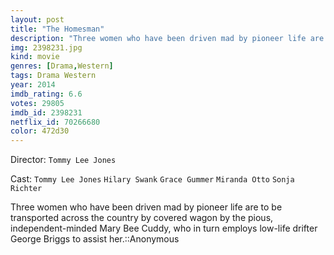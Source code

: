 ```yaml
---
layout: post
title: "The Homesman"
description: "Three women who have been driven mad by pioneer life are to be transported across the country by covered wagon by the pious, independent-minded Mary Bee Cuddy, who in turn employs low-life drifter George Briggs to assist her.::Anonymous.."
img: 2398231.jpg
kind: movie
genres: [Drama,Western]
tags: Drama Western 
year: 2014
imdb_rating: 6.6
votes: 29805
imdb_id: 2398231
netflix_id: 70266680
color: 472d30
---
```

Director: `Tommy Lee Jones`  

Cast: `Tommy Lee Jones` `Hilary Swank` `Grace Gummer` `Miranda Otto` `Sonja Richter` 

Three women who have been driven mad by pioneer life are to be transported across the country by covered wagon by the pious, independent-minded Mary Bee Cuddy, who in turn employs low-life drifter George Briggs to assist her.::Anonymous